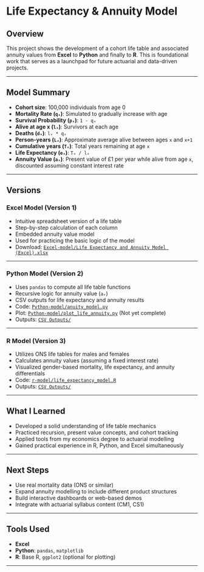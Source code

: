 # Life Expectancy & Annuity Model

## Overview

This project shows the development of a cohort life table and associated annuity values from **Excel** to **Python** and finally to **R**.
This is foundational work that serves as a launchpad for future actuarial and data-driven projects.

---

## Model Summary

- **Cohort size**: 100,000 individuals from age 0  
- **Mortality Rate (`qₓ`)**: Simulated to gradually increase with age  
- **Survival Probability (`pₓ`)**: `1 - qₓ`  
- **Alive at age x (`lₓ`)**: Survivors at each age  
- **Deaths (`dₓ`)**: `lₓ * qₓ`  
- **Person-years (`Lₓ`)**: Approximate average alive between ages `x` and `x+1`  
- **Cumulative years (`Tₓ`)**: Total years remaining at age `x`  
- **Life Expectancy (`eₓ`)**: `Tₓ / lₓ`  
- **Annuity Value (`aₓ`)**: Present value of £1 per year while alive from age `x`, discounted assuming constant interest rate

---

## Versions

### Excel Model (Version 1)

- Intuitive spreadsheet version of a life table  
- Step-by-step calculation of each column  
- Embedded annuity value model
- Used for practicing the basic logic of the model  
- Download: [`Excel-model/Life Expectancy and Annuity Model (Excel).xlsx`](./Excel-model/Life%20Expectancy%20and%20Annuity%20Model%20(Excel).xlsx)

---

### Python Model (Version 2)

- Uses `pandas` to compute all life table functions  
- Recursive logic for annuity value (`aₓ`)  
- CSV outputs for life expectancy and annuity results  
- Code: [`Python-model/anuity_model.py`](./Python-model/anuity_model.py)  
- Plot: [`Python-model/plot_life_annuity.py`](./Python-model/plot_life_annuity.py)  (Not yet complete)
- Outputs: [`CSV Outputs/`](./CSV%20Outputs/)

---

### R Model (Version 3)

- Utilizes ONS life tables for males and females 
- Calculates annuity values (assuming a fixed interest rate)
- Visualized gender-based mortality, life expectancy, and annuity differentials 
- Code: [`r-model/life_expectancy_model.R`](./r-model/life_expectancy_model.R)
- Outputs: [`CSV Outputs/`](./CSV%20Outputs/)

---

## What I Learned

- Developed a solid understanding of life table mechanics  
- Practiced recursion, present value concepts, and cohort tracking  
- Applied tools from my economics degree to actuarial modelling  
- Gained practical experience in R, Python, and Excel simultaneously  

---

## Next Steps

- Use real mortality data (ONS or similar)  
- Expand annuity modelling to include different product structures  
- Build interactive dashboards or web-based demos  
- Integrate with actuarial syllabus content (CM1, CS1)  

---

## Tools Used

- **Excel**  
- **Python**: `pandas`, `matplotlib`  
- **R**: Base R, `ggplot2` (optional for plotting)  

---
